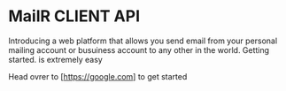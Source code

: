 # MailR CLIENT API

Introducing a web platform that allows you send email from your personal mailing account or busuiness account 
to any other in the world. Getting started. is extremely easy

Head ovrer to [https://google.com] to get started
